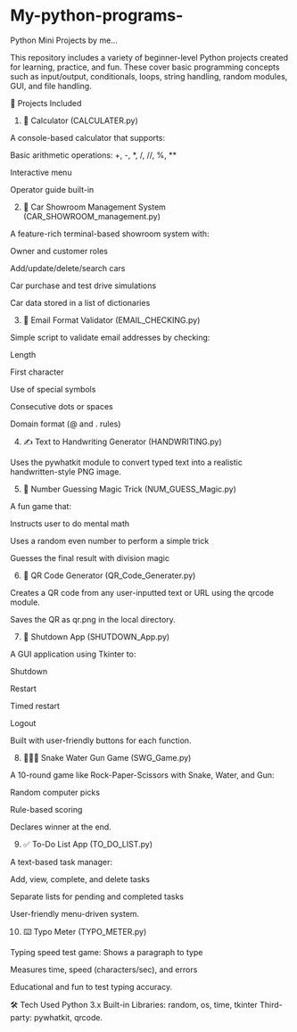 # My-python-programs-

Python Mini Projects by me...

This repository includes a variety of beginner-level Python projects created for learning, practice, and fun. These cover basic programming concepts such as input/output, conditionals, loops, string handling, random modules, GUI, and file handling.


📁 Projects Included

1. 🧮 Calculator (CALCULATER.py)

A console-based calculator that supports:

Basic arithmetic operations: +, -, *, /, //, %, **

Interactive menu

Operator guide built-in


2. 🚗 Car Showroom Management System (CAR_SHOWROOM_management.py)

A feature-rich terminal-based showroom system with:

Owner and customer roles

Add/update/delete/search cars

Car purchase and test drive simulations

Car data stored in a list of dictionaries


3. 📧 Email Format Validator (EMAIL_CHECKING.py)

Simple script to validate email addresses by checking:

Length

First character

Use of special symbols

Consecutive dots or spaces

Domain format (@ and . rules)


4. ✍️ Text to Handwriting Generator (HANDWRITING.py)

Uses the pywhatkit module to convert typed text into a realistic handwritten-style PNG image.


5. 🎲 Number Guessing Magic Trick (NUM_GUESS_Magic.py)

A fun game that:

Instructs user to do mental math

Uses a random even number to perform a simple trick

Guesses the final result with division magic


6. 🔏 QR Code Generator (QR_Code_Generater.py)

Creates a QR code from any user-inputted text or URL using the qrcode module.

Saves the QR as qr.png in the local directory.


7. 📴 Shutdown App (SHUTDOWN_App.py)

A GUI application using Tkinter to:

Shutdown

Restart

Timed restart

Logout

Built with user-friendly buttons for each function.


8. 🐍💧🔫 Snake Water Gun Game (SWG_Game.py)

A 10-round game like Rock-Paper-Scissors with Snake, Water, and Gun:

Random computer picks

Rule-based scoring

Declares winner at the end.

9. ✅ To-Do List App (TO_DO_LIST.py)

A text-based task manager:

Add, view, complete, and delete tasks

Separate lists for pending and completed tasks

User-friendly menu-driven system.

10. ⌨️ Typo Meter (TYPO_METER.py)

Typing speed test game:
Shows a paragraph to type

Measures time, speed (characters/sec), and errors

Educational and fun to test typing accuracy.

🛠 Tech Used
Python 3.x
Built-in Libraries: random, os, time, tkinter
Third-party: pywhatkit, qrcode.


